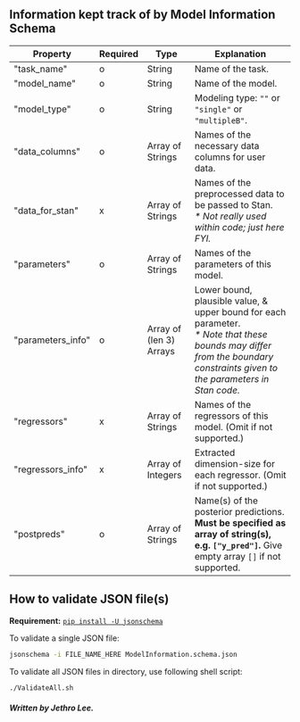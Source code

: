 ## Information kept track of by Model Information Schema
Property | Required | Type | Explanation
-|-|-|-
"task_name" | o | String | Name of the task.
"model_name" | o | String | Name of the model.
"model_type" | o | String | Modeling type: `""` or `"single"` or `"multipleB"`.
"data_columns" | o | Array of Strings | Names of the necessary data columns for user data.
"data_for_stan" | x | Array of Strings | Names of the preprocessed data to be passed to Stan.</br> *\* Not really used within code; just here FYI.*
"parameters" | o | Array of Strings | Names of the parameters of this model.
"parameters_info" | o | Array of (len 3) Arrays | Lower bound, plausible value, & upper bound for each parameter.</br> *\* Note that these bounds may differ from the boundary constraints given to the parameters in Stan code.*
"regressors" | x | Array of Strings | Names of the regressors of this model. (Omit if not supported.)
"regressors_info" | x | Array of Integers | Extracted dimension-size for each regressor. (Omit if not supported.)
"postpreds" | o | Array of Strings | Name(s) of the posterior predictions. **Must be specified as array of string(s), e.g. `["y_pred"]`.** Give empty array `[]` if not supported.

## How to validate JSON file(s)
**Requirement:** [`pip install -U jsonschema`](https://github.com/Julian/jsonschema)

To validate a single JSON file:
```sh
jsonschema -i FILE_NAME_HERE ModelInformation.schema.json
```
To validate all JSON files in directory, use following shell script:
```sh
./ValidateAll.sh
```

##### Written by Jethro Lee.
